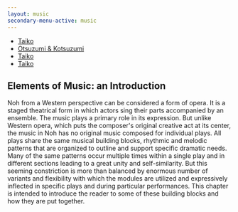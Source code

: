 ```yaml
---
layout: music
secondary-menu-active: music
---
```


<div class="card-menu">
  <ul class="row row--center-x">
    <li card="col-2">
      <a href="#" class="card-menu__element card-menu__element--taiko">Taiko</a>
    </li>
    <li card="col-2">
      <a href="#" class="card-menu__element card-menu__element--otsuzumi">Otsuzumi & Kotsuzumi</a>
    </li>
    <li card="col-2">
      <a href="#" class="card-menu__element card-menu__element--taiko">Taiko</a>
    </li>
    <li card="col-2">
      <a href="#" class="card-menu__element card-menu__element--taiko">Taiko</a>
    </li>
  </ul>
</div>

<h2>Elements of Music: an Introduction</h2>

<p>Noh from a Western perspective can be considered a form of opera. It is a staged theatrical form in which actors sing their parts accompanied by an ensemble. The music plays a primary role in its expression. But unlike Western opera, which puts the composer's original creative act at its center, the music in Noh has no original music composed for individual plays. All plays share the same musical building blocks, rhythmic and melodic patterns that are organized to outline and support specific dramatic needs. Many of the same patterns occur multiple times within a single play and in different sections leading to a great unity and self-similarity. But this seeming constriction is more than balanced by enormous number of variants and flexibility with which the modules are utilized and expressively inflected in specific plays and during particular performances. This chapter is intended to introduce the reader to some of these building blocks and how they are put together.
</p>


